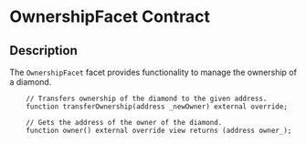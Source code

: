 # OwnershipFacet Contract

## Description

The `OwnershipFacet` facet provides functionality to manage the ownership of a diamond.

```solidity
    // Transfers ownership of the diamond to the given address.
    function transferOwnership(address _newOwner) external override;

    // Gets the address of the owner of the diamond.
    function owner() external override view returns (address owner_);
```